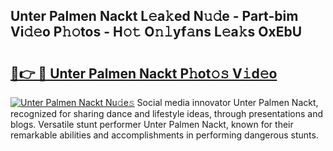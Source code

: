 ## Unter Palmen Nackt L𝚎a𝚔ed N𝚞𝚍e - Part-bim Vi𝚍𝚎o P𝚑𝚘tos - H𝚘𝚝 O𝚗𝚕yf𝚊ns L𝚎a𝚔s OxEbU

# <h2><a href="http://kfba77.oniu.top/?m=Unter+Palmen+Nackt">🔗👉 🔴 Unter Palmen Nackt P𝚑ot𝚘𝚜 V𝚒d𝚎o</a></h2>

[![Unter Palmen Nackt Nu𝚍e𝚜](https://i.imgur.com/0qMVB7G.gif)](http://kfba77.oniu.top/?m=Unter+Palmen+Nackt)
Social media innovator Unter Palmen Nackt, recognized for sharing dance and lifestyle ideas, through presentations and blogs. Versatile stunt performer Unter Palmen Nackt, known for their remarkable abilities and accomplishments in performing dangerous stunts.  
